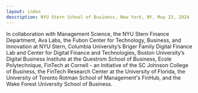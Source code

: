 ```yaml
---
layout: index
description: NYU Stern School of Business, New York, NY, May 23, 2024
---
```


In collaboration with Management Science, the NYU Stern Finance Department, Ava Labs, the Fubon Center for Technology, Business, and Innovation at NYU Stern, Columbia University’s Briger Family Digital Finance Lab and Center for Digital Finance and Technologies, Boston University’s Digital Business Institute at the Questrom School of Business, Ecole Polytechnique, FinTech at Cornell - an Initiative of the SC Johnson College of Business, the FinTech Research Center at the University of Florida, the University of Toronto Rotman School of Management's FinHub, and the Wake Forest University School of Business.
